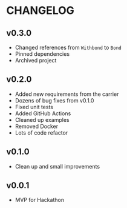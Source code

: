 # CHANGELOG

## v0.3.0

* Changed references from `Withbond` to `Bond`
* Pinned dependencies
* Archived project

## v0.2.0

* Added new requirements from the carrier
* Dozens of bug fixes from v0.1.0
* Fixed unit tests
* Added GitHub Actions
* Cleaned up examples
* Removed Docker
* Lots of code refactor

## v0.1.0

* Clean up and small improvements

## v0.0.1

* MVP for Hackathon
